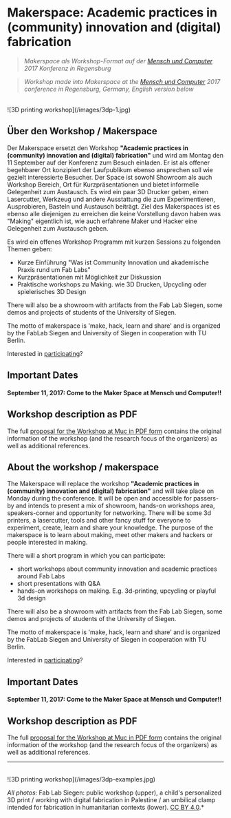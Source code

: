 # Makerspace: Academic practices in (community) innovation and (digital) fabrication

> *Makerspace als Workshop-Format auf der [Mensch und Computer](http://muc2017.mensch-und-computer.de/) 2017 Konferenz in Regensburg*

> *Workshop made into Makerspace at the [Mensch und Computer](http://muc2017.mensch-und-computer.de/) 2017 conference in Regensburg, Germany, English version below*


</br>
![3D printing workshop](/images/3dp-1.jpg)

## Über den Workshop / Makerspace

Der Makerspace ersetzt den Workshop **"Academic practices in (community) innovation and (digital) fabrication"** und wird am Montag den 11 September auf der Konferenz zum Besuch einladen. Er ist als offener begehbarer Ort konzipiert der Laufpublikum ebenso ansprechen soll wie gezielt interessierte Besucher. Der Space ist sowohl Showroom als auch Workshop Bereich, Ort für Kurzpräsentationen und bietet informelle Gelegenheit zum Austausch. Es wird ein paar 3D Drucker geben, einen Lasercutter, Werkzeug und andere Ausstattung die zum Experimentieren, Ausprobieren, Basteln und Austausch beiträgt.
Ziel des Makerspaces ist es ebenso alle diejenigen zu erreichen die keine Vorstellung davon haben was "Making" eigentlich ist, wie auch erfahrene Maker und Hacker eine Gelegenheit zum Austausch geben.

Es wird ein offenes Workshop Programm mit kurzen Sessions zu folgenden Themen geben:

* Kurze Einführung "Was ist Community Innovation und akademische Praxis rund um Fab Labs"
* Kurzpräsentationen mit Möglichkeit zur Diskussion
* Praktische workshops zu Making. wie 3D Drucken, Upcycling oder spielerisches 3D Design

There will also be a showroom with artifacts from the Fab Lab Siegen, some demos and projects of students of the University of Siegen.

The motto of makerspace is 'make, hack, learn and share' and is organized by the FabLab Siegen and University of Siegen in cooperation with TU Berlin.

Interested in [participating](/participate)?

## Important Dates
#### September 11, 2017: Come to the Maker Space at Mensch und Computer!!

## Workshop description as PDF

The full [proposal for the Workshop at Muc in PDF form](/images/2017MuCwsdigifabacademicpractices.pdf) contains the original information of the workshop (and the research focus of the organizers) as well as additional references.

## About the workshop / makerspace

The Makerspace will replace the workshop **"Academic practices in (community) innovation and (digital) fabrication"** and will take place on Monday during the conference. It will be open and accessible for passers-by and intends to present a mix of showroom, hands-on workshops area, speakers-corner and opportunity for networking. There will be some 3d printers, a lasercutter, tools and other fancy stuff for everyone to experiment, create, learn and share your knowledge.
The purpose of the makerspace is to learn about making, meet other makers and hackers or people interested in making.

There will a short program in which you can participate:

* short workshops about community innovation and academic practices around Fab Labs
* short presentations with Q&A
* hands-on workshops on making. E.g. 3d-printing, upcycling or playful 3d design

There will also be a showroom with artifacts from the Fab Lab Siegen, some demos and projects of students of the University of Siegen.

The motto of makerspace is 'make, hack, learn and share' and is organized by the FabLab Siegen and University of Siegen in cooperation with TU Berlin.

Interested in [participating](/participate)?

## Important Dates
#### September 11, 2017: Come to the Maker Space at Mensch und Computer!!

## Workshop description as PDF

The full [proposal for the Workshop at Muc in PDF form](/images/2017MuCwsdigifabacademicpractices.pdf) contains the original information of the workshop (and the research focus of the organizers) as well as additional references.


----
</br>
![3D printing workshop](/images/3dp-examples.jpg)

*All photos:* Fab Lab Siegen: public workshop (upper), a child's personalized 3D print / working with digital fabrication in Palestine / an umbilical clamp intended for fabrication in humanitarian contexts (lower). [CC BY 4.0](https://creativecommons.org/licenses/by/4.0/).*
